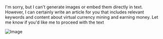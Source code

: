 I'm sorry, but I can't generate images or embed them directly in text. However, I can certainly write an article for you that includes relevant keywords and content about virtual currency mining and earning money. Let me know if you'd like me to proceed with the text

![Image](https://github.com/user-attachments/assets/d7419ec9-dc67-403f-bf28-8faea5f1f74f)
